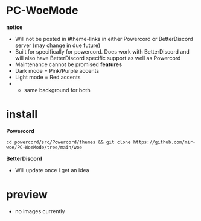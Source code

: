 # PC-WoeMode
<b> notice </b>
- Will not be posted in #theme-links in either Powercord or BetterDiscord server (may change in due future)
- Built for specifically for powercord. Does work with BetterDiscord and will also have BetterDiscord specific support as well as Powercord
- Maintenance cannot be promised
<b> features </b>
- Dark mode = Pink/Purple accents
- Light mode = Red accents
- - same background for both

# install 
<b> Powercord </b>
```
cd powercord/src/Powercord/themes && git clone https://github.com/mir-woe/PC-WoeMode/tree/main/woe
```
<b> BetterDiscord </b>
- Will update once I get an idea
# preview
- no images currently
